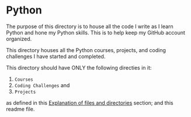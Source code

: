 # Python

The purpose of this directory is to house all the code I write as I learn Python and hone my Python skills.
This is to help keep my GitHub account organized.


This directory houses all the Python courses, projects, and coding challenges I have started and completed.

This directory should have ONLY the following directies in it:
1. `Courses`
2. `Coding Challenges` and
3. `Projects`

as defined in this [Explanation of files and directories](https://github.com/JamieBort/LearningDirectory#explanation-of-files-and-directories) section; and this readme file.
